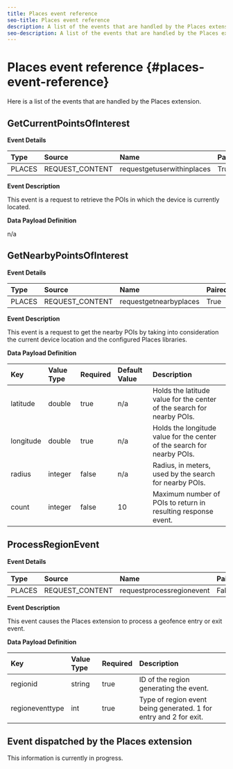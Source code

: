 ```yaml
---
title: Places event reference
seo-title: Places event reference
description: A list of the events that are handled by the Places extension. 
seo-description: A list of the events that are handled by the Places extension.  
---
```


# Places event reference {#places-event-reference}

Here is a list of the events that are handled by the Places extension.

## GetCurrentPointsOfInterest

**Event Details**

| Type | Source | Name | Paired |
| :--- | :--- | :--- | :--- |
| PLACES | REQUEST_CONTENT | requestgetuserwithinplaces | True |

**Event Description**

This event is a request to retrieve the POIs in which the device is currently located.

**Data Payload Definition**

n/a

## GetNearbyPointsOfInterest

**Event Details**

| Type | Source | Name | Paired |
| :--- | :--- | :--- | :--- |
| PLACES | REQUEST_CONTENT | requestgetnearbyplaces | True |

**Event Description**

This event is a request to get the nearby POIs by taking into consideration the current device location and the configured Places libraries.

**Data Payload Definition**

| Key | Value Type | Required | Default Value | Description |
| :--- | :--- | :--- | :--- | :--- |
| latitude | double | true | n/a | Holds the latitude value for the center of the search for nearby POIs. |
| longitude | double | true | n/a | Holds the longitude value for the center of the search for nearby POIs. |
| radius | integer | false | n/a | Radius, in meters, used by the search for nearby POIs. |
| count | integer | false | 10 | Maximum number of POIs to return in resulting response event. |

## ProcessRegionEvent

**Event Details**

| Type | Source | Name | Paired |
| :--- | :--- | :--- | :--- |
| PLACES | REQUEST_CONTENT | requestprocessregionevent | False |

**Event Description**

This event causes the Places extension to process a geofence entry or exit event.

**Data Payload Definition**

| Key | Value Type | Required | Description |
| :--- | :--- | :--- | :--- |
| regionid | string | true | ID of the region generating the event. |
| regioneventtype | int | true | Type of region event being generated. 1 for entry and 2 for exit. |

## Event dispatched by the Places extension

This information is currently in progress.

